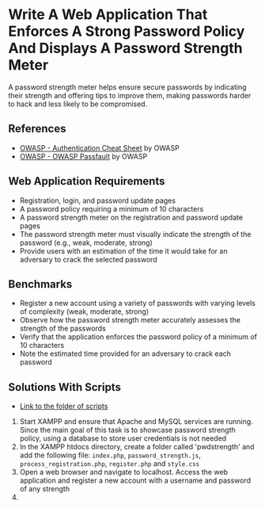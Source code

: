 # Write A Web Application That Enforces A Strong Password Policy And Displays A Password Strength Meter
A password strength meter helps ensure secure passwords by indicating their strength and offering tips to improve them, making passwords harder to hack and less likely to be compromised.

## References
- [OWASP - Authentication Cheat Sheet](https://github.com/OWASP/CheatSheetSeries/blob/master/cheatsheets/Authentication_Cheat_Sheet.md) by OWASP
- [OWASP - OWASP Passfault](https://www.owasp.org/index.php/OWASP_Passfault) by OWASP

## Web Application Requirements
- Registration, login, and password update pages
- A password policy requiring a minimum of 10 characters
- A password strength meter on the registration and password update pages
- The password strength meter must visually indicate the strength of the password (e.g., weak, moderate, strong)
- Provide users with an estimation of the time it would take for an adversary to crack the selected password

## Benchmarks
- Register a new account using a variety of passwords with varying levels of complexity (weak, moderate, strong)
- Observe how the password strength meter accurately assesses the strength of the passwords
- Verify that the application enforces the password policy of a minimum of 10 characters
- Note the estimated time provided for an adversary to crack each password


## Solutions With Scripts
- [Link to the folder of scripts](https://github.com/aaronamran/MCSI-Remote-Cybersecurity-Internship/tree/main/Secure%20Software%20Development/scripts/password-strength-meter)
1. Start XAMPP and ensure that Apache and MySQL services are running. Since the main goal of this task is to showcase password strength policy, using a database to store user credentials is not needed
2. In the XAMPP htdocs directory, create a folder called 'pwdstrength' and add the following file: `index.php`, `password_strength.js`, `process_registration.php`, `register.php` and `style.css`
3. Open a web browser and navigate to localhost. Access the web application and register a new account with a username and password of any strength
4. 
